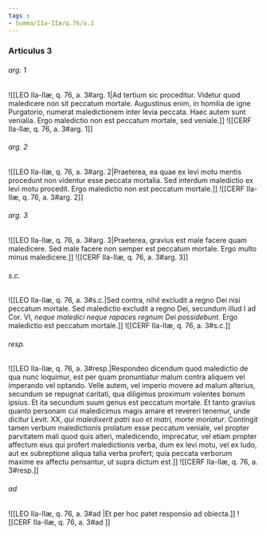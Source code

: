 ```yaml
---
tags : 
- Summa/IIa-IIæ/q.76/a.3
---
```


### Articulus 3

###### arg. 1
![[LEO IIa-IIæ, q. 76, a. 3#arg. 1|Ad tertium sic proceditur. Videtur quod maledicere non sit peccatum mortale. Augustinus enim, in homilia de igne Purgatorio, numerat maledictionem inter levia peccata. Haec autem sunt venialia. Ergo maledictio non est peccatum mortale, sed veniale.]]
![[CERF IIa-IIæ, q. 76, a. 3#arg. 1]]

###### arg. 2
![[LEO IIa-IIæ, q. 76, a. 3#arg. 2|Praeterea, ea quae ex levi motu mentis procedunt non videntur esse peccata mortalia. Sed interdum maledictio ex levi motu procedit. Ergo maledictio non est peccatum mortale.]]
![[CERF IIa-IIæ, q. 76, a. 3#arg. 2]]

###### arg. 3
![[LEO IIa-IIæ, q. 76, a. 3#arg. 3|Praeterea, gravius est male facere quam maledicere. Sed male facere non semper est peccatum mortale. Ergo multo minus maledicere.]]
![[CERF IIa-IIæ, q. 76, a. 3#arg. 3]]

###### s.c.
![[LEO IIa-IIæ, q. 76, a. 3#s.c.|Sed contra, nihil excludit a regno Dei nisi peccatum mortale. Sed maledictio excludit a regno Dei, secundum illud I ad Cor. VI, *neque maledici neque rapaces regnum Dei possidebunt*. Ergo maledictio est peccatum mortale.]]
![[CERF IIa-IIæ, q. 76, a. 3#s.c.]]

###### resp.
![[LEO IIa-IIæ, q. 76, a. 3#resp.|Respondeo dicendum quod maledictio de qua nunc loquimur, est per quam pronuntiatur malum contra aliquem vel imperando vel optando. Velle autem, vel imperio movere ad malum alterius, secundum se repugnat caritati, qua diligimus proximum volentes bonum ipsius. Et ita secundum suum genus est peccatum mortale. Et tanto gravius quanto personam cui maledicimus magis amare et revereri tenemur, unde dicitur Levit. XX, *qui maledixerit patri suo et matri, morte moriatur*. Contingit tamen verbum maledictionis prolatum esse peccatum veniale, vel propter parvitatem mali quod quis alteri, maledicendo, imprecatur, vel etiam propter affectum eius qui profert maledictionis verba, dum ex levi motu, vel ex ludo, aut ex subreptione aliqua talia verba profert; quia peccata verborum maxime ex affectu pensantur, ut supra dictum est.]]
![[CERF IIa-IIæ, q. 76, a. 3#resp.]]

###### ad 
![[LEO IIa-IIæ, q. 76, a. 3#ad |Et per hoc patet responsio ad obiecta.]]
![[CERF IIa-IIæ, q. 76, a. 3#ad ]]

